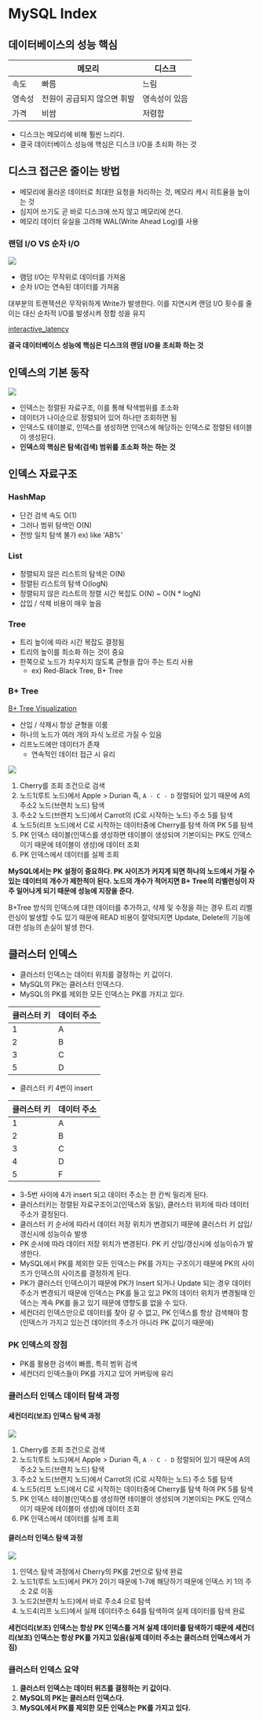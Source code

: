 # MySQL Index

## 데이터베이스의 성능 핵심

|     | 메모리             | 디스크     |
|-----|-----------------|---------|
| 속도  | 빠름              | 느림      |
| 영속성 | 전원이 공급되지 않으면 휘발 | 영속성이 있음 |
| 가격  | 비쌈              | 저렴함     |

* 디스크는 메모리에 비해 훨씬 느리다.
* 결국 데이터베이스 성능에 핵심은 디스크 I/O을 초쇠화 하는 것

## 디스크 접근은 줄이는 방법

* 메모리에 올라온 데이터로 최대한 요청을 처리하는 것, 메모리 캐시 히트율을 높이는 것
* 심지어 쓰기도 곧 바로 디스크에 쓰지 않고 메모리에 쓴다.
* 메모리 데이터 유실을 고려해 WAL(Write Ahead Log)를 사용

### 랜덤 I/O VS 순차 I/O

![](images/index-001.png)

* 램덤 I/O는 무작위로 데이터를 가져옴
* 순차 I/O는 연속된 데이터를 가져옴

대부분의 트랜잭션은 무작위하게 Write가 발생한다. 이를 지연시켜 랜덤 I/O 횟수를 줄이는 대신 순차적 I/O를 발생시켜 정합 성을 유지

[interactive_latency](https://colin-scott.github.io/personal_website/research/interactive_latency.html)

**결국 데이터베이스 성능에 핵심은 디스크의 랜덤 I/O을 초쇠화 하는 것**

## 인덱스의 기본 동작

![](images/index-001.png)

* 인덱스는 정렬된 자료구조, 이를 통해 탁색범위를 초소화
* 데이터가 나이순으로 정렬되어 있어 하나만 조회하면 됨
* 인덱스도 테이블로, 인덱스를 생성하면 인덱스에 해당하는 인덱스로 정렬된 테이블이 생성된다.
* **인덱스의 핵심은 탐색(검색) 범위를 초소화 하는 하는 것**

## 인덱스 자료구조

### HashMap

* 단건 검색 속도 O(1)
* 그러나 범위 탐색인 O(N)
* 전방 일치 탐색 불가 ex) like 'AB%'

### List

* 정렬되지 않은 리스트의 탐색은 O(N)
* 정렬된 리스트의 탐색 O(logN)
* 정렬되지 않은 리스트의 정렬 시간 복잡도 O(N) ~ O(N * logN)
* 삽입 / 삭제 비용이 매우 높음

### Tree

* 트리 높이에 따라 시간 복잡도 결정됨
* 트리의 높이를 최소화 하는 것이 중요
* 한쪽으로 노드가 치우치지 않도록 균형을 잡아 주는 트리 사용
  * ex) Red-Black Tree, B+ Tree

### B+ Tree

[B+ Tree Visualization](https://www.cs.usfca.edu/~galles/visualization/BPlusTree.html)

* 산입 / 삭제시 항상 균형을 이룸
* 하나의 노드가 여러 개의 자식 노르르 가질 수 있음
* 리프노드에만 데이터가 존재
  * 연속적인 데이터 접근 시 유리

![](images/index-001.png)

1. Cherry를 조회 조건으로 검색
2. 노드1(루트 노드)에서 Apple > Durian 즉, `A - C - D` 정렬되어 있기 때문에 A의 주소2 노드(브랜치 노드) 탐색
3. 주소2 노드(브랜치 노드)에서 Carrot의 (C로 시작하는 노드) 주소 5를 탐색
4. 노드5(리프 노드)에서 C로 시작하는 데이터중에 Cherry를 탐색 하여 PK 5를 탐색
5. PK 인덱스 테이블(인덱스를 생성하면 테이블이 생성되며 기본이되는 PK도 인덱스 이기 때문에 테이블이 생성)에 데이터 조회
6. PK 인덱스에서 데이터를 실제 조회

**MySQL에서는 PK 설정이 중요하다. PK 사이즈가 커지게 되면 하나의 노드에서 가질 수 있는 데이터의 개수가 제한적이 된다. 노드의 개수가 적어지면 B+ Tree의 리벨런싱이 자주 일어나게 되기 때문에 성능에 지장을 준다.**

B+Tree 방식의 인덱스에 대한 데이터를 추가하고, 삭제 및 수정을 하는 경우 트리 리벨런싱이 발생할 수도 있기 때문에 READ 비용이 절약되지면 Update, Delete의 기능에 대한 성능의 손실이 발생 한다.

## 클러스터 인덱스

* 클러스터 인덱스는 데이터 위치를 결정하는 키 값이다.
* MySQL의 PK는 클러스터 인덱스다.
* MySQL의 PK를 제외한 모든 인덱스는 PK를 가지고 있다.

| 클러스터 키 | 데이터 주소 |
|--------|--------|
| 1      | A      |
| 2      | B      |
| 3      | C      |
| 5      | D      |

* 클러스터 키 4번이 insert

| 클러스터 키 | 데이터 주소 |
|--------|--------|
| 1      | A      |
| 2      | B      |
| 3      | C      |
| 4      | D      |
| 5      | F      |

* 3-5번 사이에 4가 insert 되고 데이터 주소는 한 칸씩 밀리게 된다.
* 클러스터키는 정렬된 자료구조이고(인덱스와 동일), 클러스터 위치에 따라 데이터 주소가 결정된다.
* 클러스터 키 순서에 따라서 데이터 저장 위치가 변경되기 때문에 클러스터 키 삽입/갱신시에 성능이슈 발생
* PK 순서에 따라 데이터 저장 위치가 변경된다. PK 키 산입/갱신시에 성능이슈가 발생한다.
* MySQL에서 PK를 제외한 모든 인덱스는 PK를 가지는 구조이기 때문에 PK의 사이즈가 인덱스의 사이즈를 결정하게 된다.
* PK가 클러스터 인덱스이기 때문에 PK가 Insert 되거나 Update 되는 경우 데이터 주소가 변경되기 때문에 인덱스는 PK를 들고 있고 PK의 데이터 위치가 변경될때 인덱스는 계속 PK를 들고 있기 때문에 영향도를 없을 수 있다.
* 세컨더리 인덱스만으로 데이터를 찾아 갈 수 없고, PK 인덱스를 항상 검색해야 함 (인덱스가 가지고 있는건 데이터의 주소가 아니라 PK 값이기 때문에)

### PK 인덱스의 장점

* PK를 활용한 검색이 빠름, 특히 범위 검색
* 세컨더리 인덱스들이 PK를 가지고 있어 커버링에 유리

### 클러스터 인덱스 데이터 탐색 과정

#### 세컨더리(보조) 인덱스 탐색 과정

![](images/index-004.png)

1. Cherry를 조회 조건으로 검색
2. 노드1(루트 노드)에서 Apple > Durian 즉, `A - C - D` 정렬되어 있기 때문에 A의 주소2 노드(브랜치 노드) 탐색
3. 주소2 노드(브랜치 노드)에서 Carrot의 (C로 시작하는 노드) 주소 5를 탐색
4. 노드5(리프 노드)에서 C로 시작하는 데이터중에 Cherry를 탐색 하여 PK 5를 탐색
5. PK 인덱스 테이블(인덱스를 생성하면 테이블이 생성되며 기본이되는 PK도 인덱스 이기 때문에 테이블이 생성)에 데이터 조회
6. PK 인덱스에서 데이터를 실제 조회

#### 클러스터 인덱스 탐색 과정

![](images/index-005.png)

1. 인덱스 탐색 과정에서 Cherry의 PK를 2번으로 탐색 완료
2. 노드1(루트 노드)에서 PK가 2이기 때문에 1-7에 해당하기 때문에 인덱스 키 1의 주소 2로 이동
3. 노드2(브랜치 노드)에서 바로 주소4 으로 탐색
4. 노드4(리프 노드)에서 실제 데이터주소 64를 탐색하여 실제 데이터를 탐색 완료

**세컨더리(보조) 인덱스는 항상 PK 인덱스를 거쳐 실제 데이터를 탐색하기 때문에 세컨더리(보조) 인덱스는 항상 PK를 가지고 있음(실제 데이터 주소는 클러스터 인덱스에서 가짐)**

### 클러스터 인덱스 요약

1. **클러스터 인덱스는 데이터 위츠를 결정하는 키 값이다.**
2. **MySQL의 PK는 클러스터 인덱스다.**
3. **MySQL에서 PK를 제외한 모든 인덱스는 PK를 가지고 있다.**
